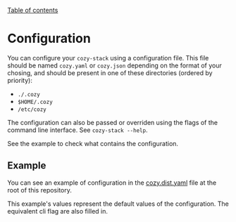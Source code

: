 [Table of contents](./README.md#table-of-contents)

Configuration
=============

You can configure your `cozy-stack` using a configuration file. This file
should be named `cozy.yaml` or `cozy.json` depending on the format of your
chosing, and should be present in one of these directories (ordered by
priority):

-  `./.cozy`
-  `$HOME/.cozy`
-  `/etc/cozy`

The configuration can also be passed or overriden using the flags of the
command line interface. See `cozy-stack --help`.

See the example to check what contains the configuration.

Example
-------

You can see an example of configuration in the
[cozy.dist.yaml](./cozy.dist.yaml) file at the root of this repository.

This example's values represent the default values of the configuration. The
equivalent cli flag are also filled in.
